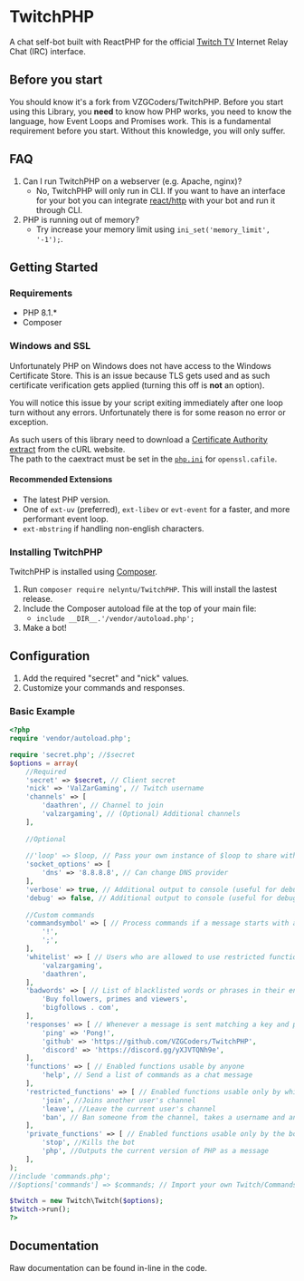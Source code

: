 TwitchPHP
====

A chat self-bot built with ReactPHP for the official [Twitch TV](https://www.twitch.tv) Internet Relay Chat (IRC) interface.

## Before you start

You should know it's a fork from VZGCoders/TwitchPHP.
Before you start using this Library, you **need** to know how PHP works, you need to know the language, how Event Loops and Promises work. This is a fundamental requirement before you start. Without this knowledge, you will only suffer.

## FAQ

1. Can I run TwitchPHP on a webserver (e.g. Apache, nginx)?
    - No, TwitchPHP will only run in CLI. If you want to have an interface for your bot you can integrate [react/http](https://github.com/ReactPHP/http) with your bot and run it through CLI.
2. PHP is running out of memory?
	- Try increase your memory limit using `ini_set('memory_limit', '-1');`.

## Getting Started

### Requirements

- PHP 8.1.*
- Composer

### Windows and SSL

Unfortunately PHP on Windows does not have access to the Windows Certificate Store. This is an issue because TLS gets used and as such certificate verification gets applied (turning this off is **not** an option).

You will notice this issue by your script exiting immediately after one loop turn without any errors. Unfortunately there is for some reason no error or exception.

As such users of this library need to download a [Certificate Authority extract](https://curl.haxx.se/docs/caextract.html) from the cURL website.<br>
The path to the caextract must be set in the [`php.ini`](https://secure.php.net/manual/en/openssl.configuration.php) for `openssl.cafile`.

#### Recommended Extensions

- The latest PHP version.
- One of `ext-uv` (preferred), `ext-libev` or `evt-event` for a faster, and more performant event loop.
- `ext-mbstring` if handling non-english characters.

### Installing TwitchPHP

TwitchPHP is installed using [Composer](https://getcomposer.org).

1. Run `composer require nelyntu/TwitchPHP`. This will install the lastest release.
2. Include the Composer autoload file at the top of your main file:
	- `include __DIR__.'/vendor/autoload.php';`
3. Make a bot!

## Configuration

1. Add the required "secret" and "nick" values.
2. Customize your commands and responses.

### Basic Example

```php
<?php
require 'vendor/autoload.php';

require 'secret.php'; //$secret
$options = array(
	//Required
	'secret' => $secret, // Client secret
	'nick' => 'ValZarGaming', // Twitch username
	'channels' => [
		'daathren', // Channel to join
		'valzargaming', // (Optional) Additional channels
	],
	
	//Optional
	
	//'loop' => $loop, // Pass your own instance of $loop to share with other ReactPHP applications
	'socket_options' => [
		'dns' => '8.8.8.8', // Can change DNS provider
	],
	'verbose' => true, // Additional output to console (useful for debugging TwitchPHP)
	'debug' => false, // Additional output to console (useful for debugging communications with Twitch)
	
	//Custom commands
	'commandsymbol' => [ // Process commands if a message starts with a prefix in this array
		'!',
		';',
	],
	'whitelist' => [ // Users who are allowed to use restricted functions
		'valzargaming',
		'daathren',
	],
	'badwords' => [ // List of blacklisted words or phrases in their entirety; User will be immediately banned with reason 'badword' if spoken in chat
		'Buy followers, primes and viewers',
		'bigfollows . com',
	],
	'responses' => [ // Whenever a message is sent matching a key and prefixed with a command symbol, reply with the defined value
		'ping' => 'Pong!',
		'github' => 'https://github.com/VZGCoders/TwitchPHP',
		'discord' => 'https://discord.gg/yXJVTQNh9e',
	],
	'functions' => [ // Enabled functions usable by anyone
		'help', // Send a list of commands as a chat message
	],
	'restricted_functions' => [ // Enabled functions usable only by whitelisted users
		'join', //Joins another user's channel
		'leave', //Leave the current user's channel
		'ban', // Ban someone from the channel, takes a username and an optional reason
	],
	'private_functions' => [ // Enabled functions usable only by the bot owner sharing the same username as the bot
		'stop', //Kills the bot
		'php', //Outputs the current version of PHP as a message
	],
);
//include 'commands.php';
//$options['commands'] => $commands; // Import your own Twitch/Commands object to add additional functions

$twitch = new Twitch\Twitch($options);
$twitch->run();
?>
```

## Documentation

Raw documentation can be found in-line in the code.
